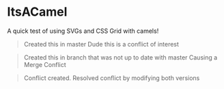 # ItsACamel
A quick test of using SVGs and CSS Grid with camels!



>Created this in master
Dude this is a conflict of interest

>Created this in branch that was not up to date with master
Causing a Merge Conflict

>Conflict created. Resolved conflict by modifying both versions 